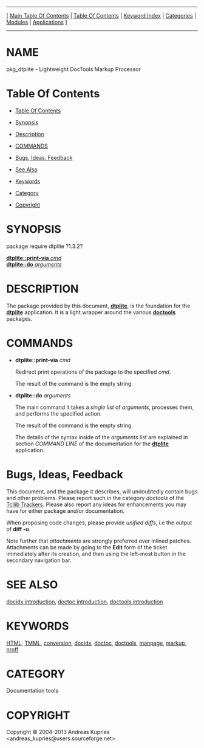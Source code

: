 
[//000000001]: # (pkg\_dtplite \- Documentation toolbox)
[//000000002]: # (Generated from file 'pkg\_dtplite\.man' by tcllib/doctools with format 'markdown')
[//000000003]: # (Copyright &copy; 2004\-2013 Andreas Kupries <andreas\_kupries@users\.sourceforge\.net>)
[//000000004]: # (pkg\_dtplite\(n\) 1\.3\.2 tcllib "Documentation toolbox")

<hr> [ <a href="../../../../toc.md">Main Table Of Contents</a> &#124; <a
href="../../../toc.md">Table Of Contents</a> &#124; <a
href="../../../../index.md">Keyword Index</a> &#124; <a
href="../../../../toc0.md">Categories</a> &#124; <a
href="../../../../toc1.md">Modules</a> &#124; <a
href="../../../../toc2.md">Applications</a> ] <hr>

# NAME

pkg\_dtplite \- Lightweight DocTools Markup Processor

# <a name='toc'></a>Table Of Contents

  - [Table Of Contents](#toc)

  - [Synopsis](#synopsis)

  - [Description](#section1)

  - [COMMANDS](#section2)

  - [Bugs, Ideas, Feedback](#section3)

  - [See Also](#seealso)

  - [Keywords](#keywords)

  - [Category](#category)

  - [Copyright](#copyright)

# <a name='synopsis'></a>SYNOPSIS

package require dtplite ?1\.3\.2?  

[__dtplite::print\-via__ *cmd*](#1)  
[__dtplite::do__ *arguments*](#2)  

# <a name='description'></a>DESCRIPTION

The package provided by this document,
__[dtplite](\.\./\.\./apps/dtplite\.md)__, is the foundation for the
__[dtplite](\.\./\.\./apps/dtplite\.md)__ application\. It is a light wrapper
around the various __[doctools](\.\./doctools/doctools\.md)__ packages\.

# <a name='section2'></a>COMMANDS

  - <a name='1'></a>__dtplite::print\-via__ *cmd*

    Redirect print operations of the package to the specified *cmd*\.

    The result of the command is the empty string\.

  - <a name='2'></a>__dtplite::do__ *arguments*

    The main command it takes a *single list* of *arguments*, processes
    them, and performs the specified action\.

    The result of the command is the empty string\.

    The details of the syntax inside of the *arguments* list are explained in
    section *COMMAND LINE* of the documentation for the
    __[dtplite](\.\./\.\./apps/dtplite\.md)__ application\.

# <a name='section3'></a>Bugs, Ideas, Feedback

This document, and the package it describes, will undoubtedly contain bugs and
other problems\. Please report such in the category *doctools* of the [Tcllib
Trackers](http://core\.tcl\.tk/tcllib/reportlist)\. Please also report any ideas
for enhancements you may have for either package and/or documentation\.

When proposing code changes, please provide *unified diffs*, i\.e the output of
__diff \-u__\.

Note further that *attachments* are strongly preferred over inlined patches\.
Attachments can be made by going to the __Edit__ form of the ticket
immediately after its creation, and then using the left\-most button in the
secondary navigation bar\.

# <a name='seealso'></a>SEE ALSO

[docidx introduction](\.\./doctools/docidx\_intro\.md), [doctoc
introduction](\.\./doctools/doctoc\_intro\.md), [doctools
introduction](\.\./doctools/doctools\_intro\.md)

# <a name='keywords'></a>KEYWORDS

[HTML](\.\./\.\./\.\./\.\./index\.md\#html), [TMML](\.\./\.\./\.\./\.\./index\.md\#tmml),
[conversion](\.\./\.\./\.\./\.\./index\.md\#conversion),
[docidx](\.\./\.\./\.\./\.\./index\.md\#docidx),
[doctoc](\.\./\.\./\.\./\.\./index\.md\#doctoc),
[doctools](\.\./\.\./\.\./\.\./index\.md\#doctools),
[manpage](\.\./\.\./\.\./\.\./index\.md\#manpage),
[markup](\.\./\.\./\.\./\.\./index\.md\#markup),
[nroff](\.\./\.\./\.\./\.\./index\.md\#nroff)

# <a name='category'></a>CATEGORY

Documentation tools

# <a name='copyright'></a>COPYRIGHT

Copyright &copy; 2004\-2013 Andreas Kupries <andreas\_kupries@users\.sourceforge\.net>
